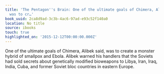 ```yaml
---
title: 'The Pentagon''s Brain: One of the ultimate goals of Chimera, Alibek said,
  was to cr…'
book_uuid: 2ca8d9ad-3c3b-4ac6-97ad-e93c52f140a0
location: No title
source: ibooks
touch: true
highlighted_on: '2015-12-12T00:00:00.000Z'
---
```


One of the ultimate goals of Chimera, Alibek said, was to create a monster hybrid of smallpox and Ebola. Alibek warned his handlers that the Soviets had sold secrets about genetically modified bioweapons to Libya, Iran, Iraq, India, Cuba, and former Soviet bloc countries in eastern Europe.